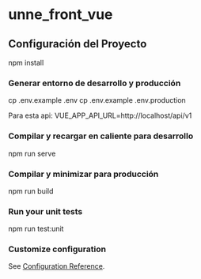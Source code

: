 # unne_front_vue

## Configuración del Proyecto

npm install

### Generar entorno de desarrollo y producción

cp .env.example .env
cp .env.example .env.production

Para esta api: VUE_APP_API_URL=http://localhost/api/v1

### Compilar y recargar en caliente para desarrollo

npm run serve

### Compilar y minimizar para producción

npm run build

### Run your unit tests

npm run test:unit

### Customize configuration
See [Configuration Reference](https://cli.vuejs.org/config/).

